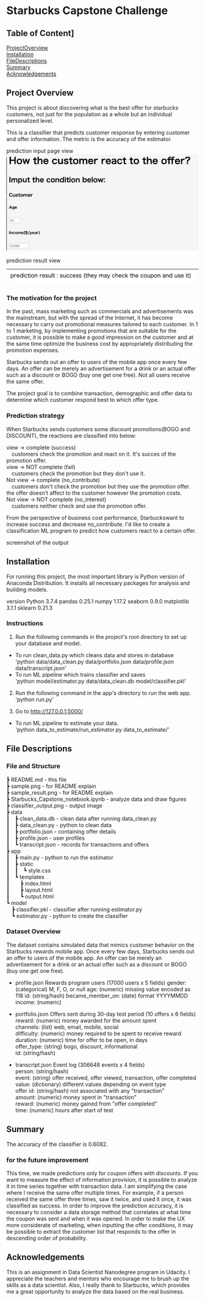 # Starbucks Capstone Challenge
## Table of Content]
[ProjectOverview](#project_overview)  
[Installation](#installation)  
[FileDescriptions](#file_description)   
[Summary](#summary)  
[Acknowledgements](Acknowledgements)  
## Project Overview
This project is about discovering what is the best offer for starbucks customers, not just for the population as a whole but an individual personalized level.

This is a classifier that predicts customer response by entering customer and offer information. The metric is the accuracy of the estimator.

prediction input page view  
![sample](sample.png)  

prediction result view   

|![sample_result](sample_result.png)|
|:-:|


### The motivation for the project
In the past, mass marketing such as commercials and advertisements was the mainstream, but with the spread of the Internet, it has become necessary to carry out promotional measures tailored to each customer. In 1 to 1 marketing, by implementing promotions that are suitable for the customer, it is possible to make a good impression on the customer and at the same time optimize the business cost by appropriately distributing the promotion expenses.

Starbucks sends out an offer to users of the mobile app once every few days. An offer can be merely an advertisement for a drink or an actual offer such as a discount or BOGO (buy one get one free). Not all users receive the same offer.

The project goal is to combine transaction, demographic and offer data to determine which customer respond best to which offer type.

### Prediction strategy
When Starbucks sends customers some discount promotions(BOGO and DISCOUNT), the reactions are classified into below:

view -> complete (success)  
 customers check the promotion and react on it. It's succes of the promotion offer.  
view -> NOT complete (fail)  
 customers check the promotion but they don't use it.  
Not view -> complete (no_contribute)  
 customers don't check the promotion but they use the promotion offer. the offer doesn't affect to the customer however the promotion costs.  
Not view -> NOT complete (no_interest)  
 customers neither check and use the promotion offer.  

From the perspective of business cost performance, Starbuckswant to increase success and decrease no_contribute. I'd like to create a classification ML program to predict how customers react to a certain offer.

screenshot of the output

## Installation
For running this project, the most important library is Python version of Anaconda Distribution. It installs all necessary packages for analysis and building models.

version
Python 3.7.4
pandas 0.25.1
numpy 1.17.2
seaborn 0.9.0
matplotlib 3.1.1
sklearn 0.21.3

### Instructions
1. Run the following commands in the project's root directory to set up your database and model.

- To run clean_data.py which cleans data and stores in database   
'python data/data_clean.py data/portfolio.json data/profile.json data/transcript.json'
- To run ML pipeline which trains classifier and saves   
'python model/estimator.py data/data_clean.db model/classifier.pkl' 

2. Run the following command in the app's directory to run the web app.
    'python run.py'

3. Go to http://127.0.0.1:5000/

- To run ML pipeline to estimate your data.   
'python data_to_estimate/run_estimator.py data_to_estimate/'

## File Descriptions
### File and Structure
┣ README.md - this file  
┣ sample.png - for README explain  
┣ sample_result.png - for README explain  
┣ Starbucks_Capstone_notebook.ipynb - analyze data and draw figures  
┣ classifier_output.png - output image   
┣ data  
┃ ┣ clean_data.db - clean data after running data_clean.py  
┃ ┣ data_clean.py - python to clean data  
┃ ┣ portfolio.json - containing offer details  
┃ ┣ profile.json - user profiles  
┃ ┗ transcript.json - records for transactions and offers  
┣ app  
┃ ┣ main.py - python to run the estimator  
┃ ┣ static  
┃ ┃&emsp;┗ style.css  
┃ ┗ templates     
┃ &emsp;┣ index.html   
┃ &emsp;┣ layout.html  
┃ &emsp;┗ output.html  
┗ model   
 ┣ classifier.pkl - classifier after running estimator.py  
 ┗ estimator.py - python to create the classifier  

### Dataset Overview
The dataset contains simulated data that mimics customer behavior on the Starbucks rewards mobile app. Once every few days, Starbucks sends out an offer to users of the mobile app. An offer can be merely an advertisement for a drink or an actual offer such as a discount or BOGO (buy one get one free).

- profile.json Rewards program users (17000 users x 5 fields)
gender: (categorical) M, F, O, or null
age: (numeric) missing value encoded as 118
id: (string/hash)
became_member_on: (date) format YYYYMMDD
income: (numeric)

- portfolio.json Offers sent during 30-day test period (10 offers x 6 fields)  
reward: (numeric) money awarded for the amount spent  
channels: (list) web, email, mobile, social  
difficulty: (numeric) money required to be spent to receive reward  
duration: (numeric) time for offer to be open, in days  
offer_type: (string) bogo, discount, informational  
id: (string/hash)  

- transcript.json Event log (306648 events x 4 fields)  
person: (string/hash)  
event: (string) offer received, offer viewed, transaction, offer completed  
value: (dictionary) different values depending on event type  
offer id: (string/hash) not associated with any "transaction"  
amount: (numeric) money spent in "transaction"  
reward: (numeric) money gained from "offer completed"  
time: (numeric) hours after start of test  

## Summary
The accuracy of the classifier is 0.6082.

### for the future improvement
This time, we made predictions only for coupon offers with discounts. If you want to measure the effect of information provision, it is possible to analyze it in time series together with transaction data. I am simplifying the case where I receive the same offer multiple times. For example, if a person received the same offer three times, saw it twice, and used it once, it was classified as success. In order to improve the prediction accuracy, it is necessary to consider a data storage method that correlates at what time the coupon was sent and when it was opened. In order to make the UX more considerate of marketing, when inputting the offer conditions, it may be possible to extract the customer list that responds to the offer in descending order of probability.

## Acknowledgements
This is an assignment in Data Scientist Nanodegree program in Udacity. I appreciate the teachers and mentors who encourage me to brush up the skills as a data scientist. Also, I really thank to Starbucks, which provides me a great opportunity to analyze the data based on the real business.
